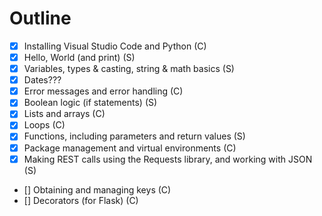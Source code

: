 # Outline

- [x] Installing Visual Studio Code and Python (C)
- [x] Hello, World (and print) (S)
- [x] Variables, types & casting, string & math basics (S)
- [x] Dates???
- [x] Error messages and error handling (C)
- [x] Boolean logic (if statements) (S)
- [x] Lists and arrays (C)
- [x] Loops (C)
- [x] Functions, including parameters and return values (S)
- [x] Package management and virtual environments (C)
- [x] Making REST calls using the Requests library, and working with JSON (S)
- [] Obtaining and managing keys (C)
- [] Decorators (for Flask) (C)
